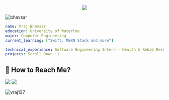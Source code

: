 <p align="center">
  <img src="https://capsule-render.vercel.app/api?text=Hey!🚀&animation=fadeIn&type=waving&color=gradient&height=120"/>
</p>

![bhavsar](https://user-images.githubusercontent.com/69980892/133012536-4893c850-3c7a-463f-916c-52512f3154fb.png)

```yaml
name: Vraj Bhavsar
education: University of Waterloo
major: Computer Engineering
current_learning: ["Swift, MERN Stack and more"]

technical_experience: Software Engineering Intern - Health & Rehab Research Inc.
projects: Scroll Down :)

```

## 📨 How to Reach Me?  
[![](https://img.shields.io/badge/Gmail-D14836?style=for-the-badge&logo=gmail&logoColor=white)](mailto:vraj13725@gmail.com) [![](https://img.shields.io/badge/LinkedIn-0077B5?style=for-the-badge&logo=linkedin&logoColor=white)](https://www.linkedin.com/in/vrajbhavsar/)


<p align="left"> <img src="https://komarev.com/ghpvc/?username=vraj137&label=Profile%20views&color=0e75b6&style=flat" alt="vraj137" /> </p>

